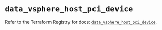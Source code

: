 # `data_vsphere_host_pci_device`

Refer to the Terraform Registry for docs: [`data_vsphere_host_pci_device`](https://registry.terraform.io/providers/vmware/vsphere/2.14.0/docs/data-sources/host_pci_device).
